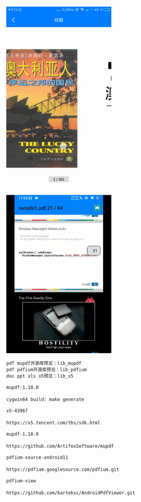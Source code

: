 ![image](https://github.com/153437803/MuPDF/blob/master/device1.gif )
![image](https://github.com/153437803/MuPDF/blob/master/device2.gif )

```
pdf mupdf开源库预览：lib_mupdf
pdf pdfium开源库预览：lib_pdfium
doc ppt xls x5预览：lib_x5
```

```
mupdf-1.18.0

cygwin64 build: make generate
```

```
x5-43967

https://x5.tencent.com/tbs/sdk.html
```

```
mupdf-1.18.0

https://github.com/ArtifexSoftware/mupdf
```

```
pdfium-source-android11

https://pdfium.googlesource.com/pdfium.git
```

```
pdfium-view

https://github.com/barteksc/AndroidPdfViewer.git
```

